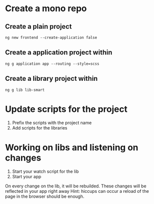 # Create a mono repo

## Create a plain project
```ng new frontend --create-application false```
## Create a application project within
```ng g application app --routing --style=scss```
## Create a library project within
```ng g lib lib-smart```

# Update scripts for the project
1. Prefix the scripts with the project name
2. Add scripts for the libraries

# Working on libs and listening on changes
1. Start your watch script for the lib
2. Start your app

On every change on the lib, it will be rebuilded. These changes will be reflected in your app right away
Hint: hiccups can occur a reload of the page in the browser should be enough.
